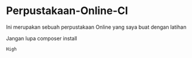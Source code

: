 # Perpustakaan-Online-CI
Ini merupakan sebuah perpustakaan Online yang saya buat dengan latihan

Jangan lupa composer install

`High`
